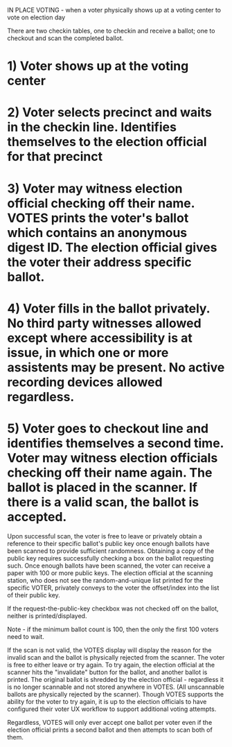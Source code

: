 IN PLACE VOTING - when a voter physically shows up at a voting center to vote on election day

There are two checkin tables, one to checkin and receive a ballot; one to checkout and scan the completed ballot.

# 1) Voter shows up at the voting center

# 2) Voter selects precinct and waits in the checkin line.  Identifies themselves to the election official for that precinct

# 3) Voter may witness election official checking off their name.  VOTES prints the voter's ballot which contains an anonymous digest ID.  The election official gives the voter their address specific ballot.

# 4) Voter fills in the ballot privately.  No third party witnesses allowed except where accessibility is at issue, in which one or more assistents may be present.  No active recording devices allowed regardless.

# 5) Voter goes to checkout line and identifies themselves a second time.  Voter may witness election officials checking off their name again.  The ballot is placed in the scanner.  If there is a valid scan, the ballot is accepted.

Upon successful scan, the voter is free to leave or privately obtain a reference to their specific ballot's public key once enough ballots have been scanned to provide sufficient randomness.  Obtaining a copy of the public key requires successfully checking a box on the ballot requesting such.  Once enough ballots have been scanned, the voter can receive a paper with 100 or more public keys.  The election official at the scanning station, who does not see the random-and-unique list printed for the specific VOTER, privately conveys to the voter the offset/index into the list of their public key.

If the request-the-public-key checkbox was not checked off on the ballot, neither is printed/displayed.

Note - if the minimum ballot count is 100, then the only the first 100 voters need to wait.

If the scan is not valid, the VOTES display will display the reason for the invalid scan and the ballot is physically rejected from the scanner.  The voter is free to either leave or try again.  To try again, the election official at the scanner hits the "invalidate" button for the ballot, and another ballot is printed.  The original ballot is shredded by the election official - regardless it is no longer scannable and not stored anywhere in VOTES.  (All unscannable ballots are physically rejected by the scanner).  Though VOTES supports the ability for the voter to try again, it is up to the election officials to have configured their voter UX workflow to support additional voting attempts.

Regardless, VOTES will only ever accept one ballot per voter even if the election official prints a second ballot and then attempts to scan both of them.

